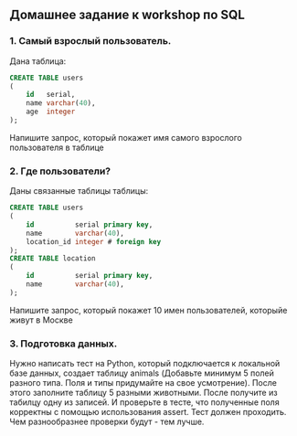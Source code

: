 ## Домашнее задание к workshop по SQL

### 1. Самый взрослый пользователь.

Дана таблица:
```sql
CREATE TABLE users
(
    id   serial,
    name varchar(40),
    age  integer
);
```
Напишите запрос, который покажет имя самого взрослого пользователя в таблице

### 2. Где пользователи?
Даны связанные таблицы таблицы:
```sql
CREATE TABLE users
(
    id          serial primary key,
    name        varchar(40),
    location_id integer # foreign key
);
CREATE TABLE location
(
    id          serial primary key,
    name        varchar(40),
);
```
Напишите запрос, который покажет 10 имен пользователей, которыйе живут в Москве

### 3. Подготовка данных.

Нужно написать тест на Python, который подключается к локальной базе данных, создает таблицу animals (Добавьте минимум 5 полей разного типа. Поля и типы придумайте на свое усмотрение).
После этого заполните таблицу 5 разными животными.
После получите из табилцу одну из записей. И проверьте в тесте, что полученные поля корректны с помощью использования assert. Тест должен проходить. Чем разнообразнее проверки будут - тем лучше.
